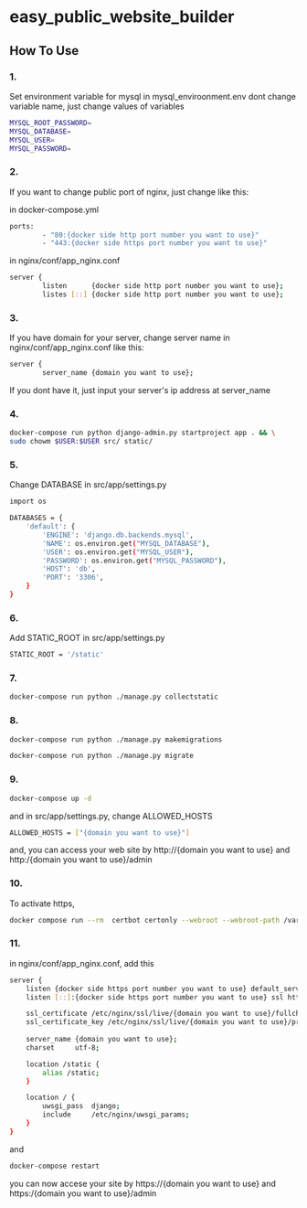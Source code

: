 # easy_public_website_builder

## How To Use

### 1.
Set environment variable for mysql in mysql_enviroonment.env
dont change variable name, just change values of variables
```sh
MYSQL_ROOT_PASSWORD=
MYSQL_DATABASE=
MYSQL_USER=
MYSQL_PASSWORD=
```

### 2.
If you want to change public port of nginx, just change like this:

in docker-compose.yml
```sh
ports:
        - "80:{docker side http port number you want to use}"
        - "443:{docker side https port number you want to use}"
```

in nginx/conf/app_nginx.conf
```sh
server {
        listen      {docker side http port number you want to use};
        listes [::] {docker side http port number you want to use};
```
### 3.
If you have domain for your server, change server name in nginx/conf/app_nginx.conf like this:
```sh
server {
        server_name {domain you want to use};
```

If you dont have it, just input your server's ip address at server_name

### 4.
```sh
docker-compose run python django-admin.py startproject app . && \
sudo chowm $USER:$USER src/ static/
```

### 5.
Change DATABASE in src/app/settings.py
```sh
import os

DATABASES = {
    'default': {
        'ENGINE': 'django.db.backends.mysql',
        'NAME': os.environ.get("MYSQL_DATABASE"),
        'USER': os.environ.get("MYSQL_USER"),
        'PASSWORD': os.environ.get("MYSQL_PASSWORD"),
        'HOST': 'db',
        'PORT': '3306',
    }
}
```

### 6.
Add STATIC_ROOT in src/app/settings.py
```sh
STATIC_ROOT = '/static'
```

### 7.
```sh
docker-compose run python ./manage.py collectstatic
```

### 8.
```sh
docker-compose run python ./manage.py makemigrations

docker-compose run python ./manage.py migrate
```

### 9.
```sh
docker-compose up -d
```

and in src/app/settings.py, change ALLOWED_HOSTS
```sh
ALLOWED_HOSTS = ["{domain you want to use}"]
```
and, you can access your web site by http://{domain you want to use} and http:/{domain you want to use}/admin


### 10.
To activate https,
```sh
docker compose run --rm  certbot certonly --webroot --webroot-path /var/www/certbot/ -d {domain you want to use}
```

### 11.
in nginx/conf/app_nginx.conf, add this
```sh
server {
    listen {docker side https port number you want to use} default_server ssl http2;
    listen [::]:{docker side https port number you want to use} ssl http2;

    ssl_certificate /etc/nginx/ssl/live/{domain you want to use}/fullchain.pem;
    ssl_certificate_key /etc/nginx/ssl/live/{domain you want to use}/privkey.pem;
    
    server_name {domain you want to use};
    charset     utf-8;

    location /static {
        alias /static;
    }

    location / {
        uwsgi_pass  django;
        include     /etc/nginx/uwsgi_params;
    }
}
```

and
```sh
docker-compose restart
```
you can now accese your site by https://{domain you want to use} and https:/{domain you want to use}/admin
